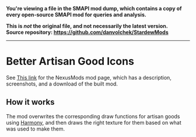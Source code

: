 **You're viewing a file in the SMAPI mod dump, which contains a copy of every open-source SMAPI mod
for queries and analysis.**

**This is _not_ the original file, and not necessarily the latest version.**  
**Source repository: https://github.com/danvolchek/StardewMods**

----

# Better Artisan Good Icons


See [This link](http://www.nexusmods.com/stardewvalley/mods/2080?) for the NexusMods mod page, which has a description, screenshots, and a download of the built mod.

## How it works

The mod overwrites the corresponding draw functions for artisan goods using [Harmony](https://github.com/pardeike/Harmony), and then draws the right texture for them based on what was used to make them.